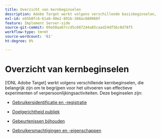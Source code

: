 ```yaml
---
title: Overzicht van kernbeginselen
description: Adobe Target werkt volgens verschillende basisbeginselen, die belangrijk zijn om te begrijpen voor het uitvoeren van effectieve experimenten of verpersoonlijkingsactiviteiten.
exl-id: e65b8fc6-61a8-40e2-891b-368ac688966f
feature: Implement Server-side
source-git-commit: 09a50aa67ccd5c687244a85caad24df56c0d78f5
workflow-type: tm+mt
source-wordcount: '61'
ht-degree: 0%

---
```


# Overzicht van kernbeginselen

[!DNL Adobe Target] werkt volgens verschillende kernbeginselen, die belangrijk zijn om te begrijpen voor het uitvoeren van effectieve experimenten of verpersoonlijkingsactiviteiten. Deze beginselen zijn:

* [Gebruikersidentificatie en -registratie](user-identification-and-bucketing.md)

* [Doelgerichtheid publiek](audience-targeting.md)

* [Gebeurtenissen bijhouden](event-tracking.md)

* [Gebruikersmachtigingen en -eigenschappen](user-permissions-and-properties.md)
